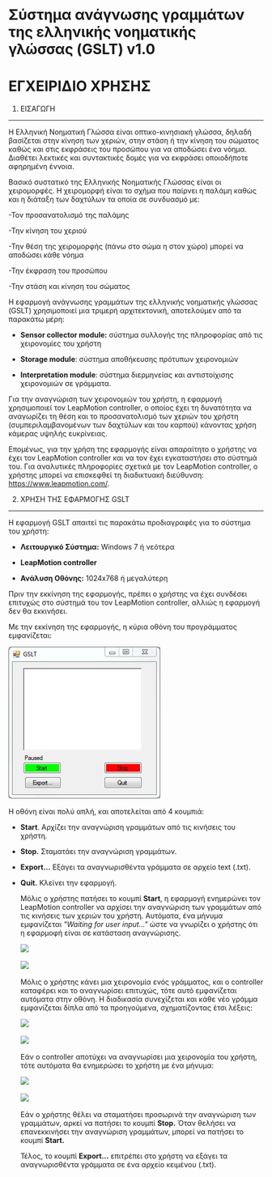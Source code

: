 Σύστημα ανάγνωσης γραμμάτων της ελληνικής νοηματικής γλώσσας (GSLT) v1.0
========================================================================

ΕΓΧΕΙΡΙΔΙΟ ΧΡΗΣΗΣ
=================

1. ΕΙΣΑΓΩΓΗ
-----------

Η Ελληνική Νοηματική Γλώσσα είναι οπτικο-κινησιακή γλώσσα, δηλαδή βασίζεται στην
κίνηση των χεριών, στην στάση ή την κίνηση του σώματος καθώς και στις εκφράσεις
του προσώπου για να αποδώσει ένα νόημα. Διαθέτει λεκτικές και συντακτικές δομές
για να εκφράσει οποιοδήποτε αφηρημένη έννοια.

Βασικό συστατικό της Ελληνικής Νοηματικής Γλώσσας είναι οι χειρομορφές. Η
χειρομορφή είναι το σχήμα που παίρνει η παλάμη καθώς και η διάταξη των δαχτύλων
τα οποία σε συνδυασμό με:

\-Τον προσανατολισμό της παλάμης

\-Την κίνηση του χεριού

\-Την θέση της χειρομορφής (πάνω στο σώμα η στον χώρο) μπορεί να αποδώσει κάθε
νόημα

\-Την έκφραση του προσώπου

\-Την στάση και κίνηση του σώματος

Η εφαρμογή ανάγνωσης γραμμάτων της ελληνικής νοηματικής γλώσσας (GSLT)
χρησιμοποιεί μια τριμερή αρχιτεκτονική, αποτελούμεν από τα παρακάτω μέρη:

-   **Sensor collector module:** σύστημα συλλογής της πληροφορίας από τις
    χειρονομίες του χρήστη

-   **Storage module**: σύστημα αποθήκευσης πρότυπων χειρονομιών

-   **Interpretation module**: σύστημα διερμηνείας και αντιστοίχισης χειρονομιών
    σε γράμματα.

Για την αναγνώριση των χειρονομιών του χρήστη, η εφαρμογή χρησιμοποιεί τον
LeapMotion controller, ο οποίος έχει τη δυνατότητα να αναγωρίζει τη θέση και το
προσανατολισμό των χεριών του χρήστη (συμπεριλαμβανομένων των δαχτύλων και του
καρπού) κάνοντας χρήση κάμερας υψηλής ευκρίνειας.

Επομένως, για την χρήση της εφαρμογής είναι απαραίτητο ο χρήστης να έχει τον
LeapMotion controller και να τον έχει εγκαταστήσει στο σύστημά του. Για
αναλυτικές πληροφορίες σχετικά με τον LeapMotion controller, ο χρήστης μπορεί να
επισκεφθεί τη διαδικτυακή διεύθυνση: <https://www.leapmotion.com/>.

2. ΧΡΗΣΗ ΤΗΣ ΕΦΑΡΜΟΓΗΣ GSLT
---------------------------

Η εφαρμογή GSLT απαιτεί τις παρακάτω προδιαγραφές για το σύστημα του χρήστη:

-   **Λειτουργικό Σύστημα:** Windows 7 ή νεότερα

-   **LeapMotion controller**

-   **Ανάλυση Οθόνης:** 1024x768 ή μεγαλύτερη

Πριν την εκκίνηση της εφαρμογής, πρέπει ο χρήστης να έχει συνδέσει επιτυχώς στο
σύστημά του τον LeapMotion controller, αλλιώς η εφαρμογή δεν θα εκκινήσει.

Με την εκκίνηση της εφαρμογής, η κύρια οθόνη του προγράμματος εμφανίζεται:

![](<https://github.com/ellak-monades-aristeias/GSLT/blob/master/pics/1.jpg?raw=true>)

Η οθόνη είναι πολύ απλή, και αποτελείται από 4 κουμπιά:

-   **Start**. Αρχίζει την αναγνώριση γραμμάτων από τις κινήσεις του χρήστη.

-   **Stop.** Σταματάει την αναγνώριση γραμμάτων.

-   **Export...** Εξάγει τα αναγνωρισθέντα γράμματα σε αρχείο text (.txt).

-   **Quit.** Κλείνει την εφαρμογή.

    Μόλις ο χρήστης πατήσει το κουμπί **Start**, η εφαρμογή ενημερώνει τον
    LeapMotion controller να αρχίσει την αναγνώριση των γραμμάτων από τις
    κινήσεις των χεριών του χρήστη. Αυτόματα, ένα μήνυμα εμφανίζεται *"Waiting
    for user input..."* ώστε να γνωρίζει ο χρήστης ότι η εφαρμοφή είναι σε
    κατάσταση αναγνώρισης.

    ![](<media/image2.png>)

    ![](<media/image3.png>)

    Μόλις ο χρήστης κάνει μια χειρονομία ενός γράμματος, και ο controller
    καταφέρει και το αναγνωρίσει επιτυχώς, τότε αυτό εμφανίζεται αυτόματα στην
    οθόνη. Η διαδικασία συνεχίζεται και κάθε νέο γράμμα εμφανίζεται δίπλα από τα
    προηγούμενα, σχηματίζοντας έτσι λέξεις:

    ![](<media/image2.png>)

    ![](<media/image4.png>)

    Εάν ο controller αποτύχει να αναγνωρίσει μια χειρονομία του χρήστη, τότε
    αυτόματα θα ενημερώσει το χρήστη με ένα μήνυμα:

    ![](<media/image2.png>)

    ![](<media/image5.png>)

    Εάν ο χρήστης θέλει να σταματήσει προσωρινά την αναγνώριση των γραμμάτων,
    αρκεί να πατήσει το κουμπί **Stop.** Όταν θελήσει να επανεκκινήσει την
    αναγνώριση γραμμάτων, μπορεί να πατήσει το κουμπί **Start.**

    Τέλος, το κουμπί **Export...** επιτρέπει στο χρήστη να εξάγει τα
    αναγνωρισθέντα γράμματα σε ένα αρχείο κειμένου (.txt).

